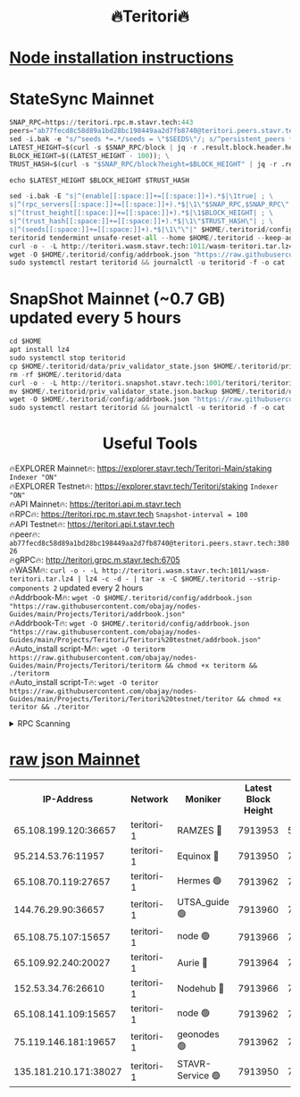 <h1 align="center"> 🔥Teritori🔥</h1>


[Node installation instructions](https://github.com/obajay/nodes-Guides/tree/main/Projects/Teritori)
=

# StateSync Mainnet
```python
SNAP_RPC=https://teritori.rpc.m.stavr.tech:443
peers="ab77fecd8c58d89a1bd28bc198449aa2d7fb8740@teritori.peers.stavr.tech:38026"
sed -i.bak -e "s/^seeds *=.*/seeds = \"$SEEDS\"/; s/^persistent_peers *=.*/persistent_peers = \"$PEERS\"/" $HOME/.teritorid/config/config.toml
LATEST_HEIGHT=$(curl -s $SNAP_RPC/block | jq -r .result.block.header.height); \
BLOCK_HEIGHT=$((LATEST_HEIGHT - 100)); \
TRUST_HASH=$(curl -s "$SNAP_RPC/block?height=$BLOCK_HEIGHT" | jq -r .result.block_id.hash)

echo $LATEST_HEIGHT $BLOCK_HEIGHT $TRUST_HASH

sed -i.bak -E "s|^(enable[[:space:]]+=[[:space:]]+).*$|\1true| ; \
s|^(rpc_servers[[:space:]]+=[[:space:]]+).*$|\1\"$SNAP_RPC,$SNAP_RPC\"| ; \
s|^(trust_height[[:space:]]+=[[:space:]]+).*$|\1$BLOCK_HEIGHT| ; \
s|^(trust_hash[[:space:]]+=[[:space:]]+).*$|\1\"$TRUST_HASH\"| ; \
s|^(seeds[[:space:]]+=[[:space:]]+).*$|\1\"\"|" $HOME/.teritorid/config/config.toml
teritorid tendermint unsafe-reset-all --home $HOME/.teritorid --keep-addr-book
curl -o - -L http://teritori.wasm.stavr.tech:1011/wasm-teritori.tar.lz4 | lz4 -c -d - | tar -x -C $HOME/.teritorid --strip-components 2
wget -O $HOME/.teritorid/config/addrbook.json "https://raw.githubusercontent.com/obajay/nodes-Guides/main/Projects/Teritori/addrbook.json"
sudo systemctl restart teritorid && journalctl -u teritorid -f -o cat
```

# SnapShot Mainnet (~0.7 GB) updated every 5 hours
```python
cd $HOME
apt install lz4
sudo systemctl stop teritorid
cp $HOME/.teritorid/data/priv_validator_state.json $HOME/.teritorid/priv_validator_state.json.backup
rm -rf $HOME/.teritorid/data
curl -o - -L http://teritori.snapshot.stavr.tech:1001/teritori/teritori-snap.tar.lz4 | lz4 -c -d - | tar -x -C $HOME/.teritorid --strip-components 2
mv $HOME/.teritorid/priv_validator_state.json.backup $HOME/.teritorid/data/priv_validator_state.json
wget -O $HOME/.teritorid/config/addrbook.json "https://raw.githubusercontent.com/obajay/nodes-Guides/main/Projects/Teritori/addrbook.json"
sudo systemctl restart teritorid && journalctl -u teritorid -f -o cat
```
 <h1 align="center"> Useful Tools</h1>

🔥EXPLORER Mainnet🔥:      https://explorer.stavr.tech/Teritori-Main/staking      `Indexer "ON"` \
🔥EXPLORER Testnet🔥:        https://explorer.stavr.tech/Teritori/staking            `Indexer "ON"` \
🔥API Mainnet🔥:                   https://teritori.api.m.stavr.tech \
🔥RPC🔥:                                   https://teritori.rpc.m.stavr.tech                         `Snapshot-interval = 100` \
🔥API Testnet🔥:                     https://teritori.api.t.stavr.tech \
🔥peer🔥:                     `ab77fecd8c58d89a1bd28bc198449aa2d7fb8740@teritori.peers.stavr.tech:38026` \
🔥gRPC🔥:                                http://teritori.grpc.m.stavr.tech:6705 \
🔥WASM🔥: ```curl -o - -L http://teritori.wasm.stavr.tech:1011/wasm-teritori.tar.lz4 | lz4 -c -d - | tar -x -C $HOME/.teritorid --strip-components 2``` updated every 2 hours \
🔥Addrbook-M🔥:    ```wget -O $HOME/.teritorid/config/addrbook.json "https://raw.githubusercontent.com/obajay/nodes-Guides/main/Projects/Teritori/addrbook.json"``` \
🔥Addrbook-T🔥:    ```wget -O $HOME/.teritorid/config/addrbook.json "https://raw.githubusercontent.com/obajay/nodes-Guides/main/Projects/Teritori/Teritori%20testnet/addrbook.json"``` \
🔥Auto_install script-M🔥: ```wget -O teritorm https://raw.githubusercontent.com/obajay/nodes-Guides/main/Projects/Teritori/teritorm && chmod +x teritorm && ./teritorm``` \
🔥Auto_install script-T🔥: ```wget -O teritor https://raw.githubusercontent.com/obajay/nodes-Guides/main/Projects/Teritori/Teritori%20testnet/teritor && chmod +x teritor && ./teritor```

<details>
<summary>RPC Scanning</summary>

<h2 align="center"> We scan nodes in real time every 4 hours. And we provide the final result of RPC endpoints.
We cannot influence the operation of these nodes in any way. </h2>


```python
If Voting Power is higher than 0 --> then the Node is a validator of the network and may be subject to attack and be a potential threat to the chain.
```
```python
We marked such validators with a red symbol
```

</details>

[raw json Mainnet](https://rpc-check.teritorim.stavr.tech/teritorim/rpc-teritorim-result.json)
=



<table><tr><th>IP-Address</th><th>Network</th><th>Moniker</th><th>Latest Block Height</th><th>Earliest Block Height</th><th>Catching Up</th><th>Tx Index</th><th>Voting Power</th><th>Scan Time</th></tr><tr><td>65.108.199.120:36657</td><td>teritori-1</td><td>RAMZES 🔴</td><td>7913953</td><td>5996001</td><td>False</td><td>on</td><td>787914</td><td>2024-03-18T00:25:29.183086955UTC</td></tr><tr><td>95.214.53.76:11957</td><td>teritori-1</td><td>Equinox 🔴</td><td>7913950</td><td>7203180</td><td>False</td><td>on</td><td>1537484</td><td>2024-03-18T00:25:14.405797065UTC</td></tr><tr><td>65.108.70.119:27657</td><td>teritori-1</td><td>Hermes 🟢</td><td>7913962</td><td>7203180</td><td>False</td><td>on</td><td>0</td><td>2024-03-18T00:26:25.667262068UTC</td></tr><tr><td>144.76.29.90:36657</td><td>teritori-1</td><td>UTSA_guide 🟢</td><td>7913960</td><td>7208001</td><td>False</td><td>on</td><td>0</td><td>2024-03-18T00:26:12.365845534UTC</td></tr><tr><td>65.108.75.107:15657</td><td>teritori-1</td><td>node 🟢</td><td>7913966</td><td>7358868</td><td>False</td><td>on</td><td>0</td><td>2024-03-18T00:26:44.614133663UTC</td></tr><tr><td>65.109.92.240:20027</td><td>teritori-1</td><td>Aurie 🔴</td><td>7913964</td><td>7568001</td><td>False</td><td>on</td><td>119310</td><td>2024-03-18T00:26:32.113338125UTC</td></tr><tr><td>152.53.34.76:26610</td><td>teritori-1</td><td>Nodehub 🔴</td><td>7913966</td><td>7580883</td><td>False</td><td>on</td><td>65696</td><td>2024-03-18T00:26:48.950182505UTC</td></tr><tr><td>65.108.141.109:15657</td><td>teritori-1</td><td>node 🟢</td><td>7913962</td><td>7714496</td><td>False</td><td>on</td><td>0</td><td>2024-03-18T00:26:23.275686969UTC</td></tr><tr><td>75.119.146.181:19657</td><td>teritori-1</td><td>geonodes 🟢</td><td>7913962</td><td>7747478</td><td>False</td><td>on</td><td>0</td><td>2024-03-18T00:26:20.926634489UTC</td></tr><tr><td>135.181.210.171:38027</td><td>teritori-1</td><td>STAVR-Service 🟢</td><td>7913950</td><td>7910501</td><td>False</td><td>on</td><td>0</td><td>2024-03-18T00:25:14.088588315UTC</td></tr></table>
